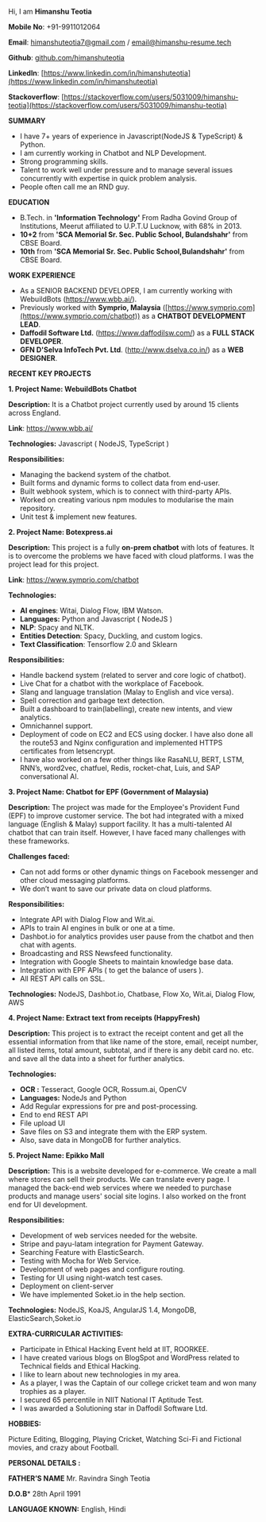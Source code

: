 Hi, I am **Himanshu Teotia**

**Mobile No**: +91-9911012064

**Email**: himanshuteotia7@gmail.com / email@himanshu-resume.tech

**Github**: [github.com/himanshuteotia](https://www.github.com/himanshuteotia)

**LinkedIn**: [https://www.linkedin.com/in/himanshuteotia](https://www.linkedin.com/in/himanshuteotia)

**Stackoverflow**: [https://stackoverflow.com/users/5031009/himanshu-teotia](https://stackoverflow.com/users/5031009/himanshu-teotia)


**SUMMARY**

- I have 7+ years of experience in Javascript(NodeJS & TypeScript) & Python.
- I am currently working in Chatbot and NLP Development.
- Strong programming skills.
- Talent to work well under pressure and to manage several issues concurrently with expertise in quick problem analysis.
- People often call me an RND guy.

**EDUCATION**

- B.Tech. in **'Information Technology'** From Radha Govind Group of Institutions, Meerut affiliated to U.P.T.U Lucknow, with 68% in 2013.
- **10+2** from **'SCA Memorial Sr. Sec. Public School, Bulandshahr'** from CBSE Board.
- **10th** from **'SCA Memorial Sr. Sec. Public School,Bulandshahr'** from CBSE Board.

**WORK EXPERIENCE**

- As a SENIOR BACKEND DEVELOPER, I am currently working with WebuildBots (<https://www.wbb.ai/>).
- Previously worked with **Symprio, Malaysia** ([https://www.symprio.com](https://www.symprio.com/chatbot)) as a **CHATBOT DEVELOPMENT LEAD**.
- **Daffodil Software Ltd.** (<https://www.daffodilsw.com/>) as a **FULL STACK DEVELOPER**.
- **GFN D'Selva InfoTech Pvt. Ltd**. (<http://www.dselva.co.in/>) as a **WEB DESIGNER**.

**RECENT KEY PROJECTS**

**1. Project Name: WebuildBots Chatbot**

**Description:** It is a Chatbot project currently used by around 15 clients across England.

**Link**: <https://www.wbb.ai/>

**Technologies:** Javascript ( NodeJS, TypeScript )

**Responsibilities:**

- Managing the backend system of the chatbot.
- Built forms and dynamic forms to collect data from end-user.
- Built webhook system, which is to connect with third-party APIs.
- Worked on creating various npm modules to modularise the main repository.
- Unit test & implement new features.

**2. Project Name: Botexpress.ai**

**Description:** This project is a fully **on-prem chatbot** with lots of features. It is to overcome the problems we have faced with cloud platforms. I was the project lead for this project.

**Link**: <https://www.symprio.com/chatbot>

**Technologies:**

- **AI engines**: Witai, Dialog Flow, IBM Watson.
- **Languages:** Python and Javascript ( NodeJS )
- **NLP**: Spacy and NLTK.
- **Entities Detection**: Spacy, Duckling, and custom logics.
- **Text Classification**: Tensorflow 2.0 and Sklearn

**Responsibilities:**

- Handle backend system (related to server and core logic of chatbot).
- Live Chat for a chatbot with the workplace of Facebook.
- Slang and language translation (Malay to English and vice versa).
- Spell correction and garbage text detection.
- Built a dashboard to train(labelling), create new intents, and view analytics.
- Omnichannel support.
- Deployment of code on EC2 and ECS using docker. I have also done all the route53 and Nginx configuration and implemented HTTPS certificates from letsencrypt.
- I have also worked on a few other things like RasaNLU, BERT, LSTM, RNN’s, word2vec, chatfuel, Redis, rocket-chat, Luis, and SAP conversational AI.

**3. Project Name: Chatbot for EPF (Government of Malaysia)**

**Description:** The project was made for the Employee's Provident Fund (EPF) to improve customer service. The bot had integrated with a mixed language (English & Malay) support facility. It has a multi-talented AI chatbot that can train itself. However, I have faced many challenges with these frameworks.

**Challenges faced:**

- Can not add forms or other dynamic things on Facebook messenger and other cloud messaging platforms.
- We don’t want to save our private data on cloud platforms.

**Responsibilities:**

- Integrate API with Dialog Flow and Wit.ai.
- APIs to train AI engines in bulk or one at a time.
- Dashbot.io for analytics provides user pause from the chatbot and then chat with agents.
- Broadcasting and RSS Newsfeed functionality.
- Integration with Google Sheets to maintain knowledge base data.
- Integration with EPF APIs ( to get the balance of users ).
- All REST API calls on SSL.

**Technologies:** NodeJS, Dashbot.io, Chatbase, Flow Xo, Wit.ai, Dialog Flow, AWS

**4. Project Name: Extract text from receipts (HappyFresh)**

**Description:** This project is to extract the receipt content and get all the essential information from that like name of the store, email, receipt number, all listed items, total amount, subtotal, and if there is any debit card no. etc. and save all the data into a sheet for further analytics.

**Technologies:**

- **OCR :** Tesseract, Google OCR, Rossum.ai, OpenCV
- **Languages:** NodeJs and Python
- Add Regular expressions for pre and post-processing.
- End to end REST API
- File upload UI
- Save files on S3 and integrate them with the ERP system.
- Also, save data in MongoDB for further analytics.

**5. Project Name: Epikko Mall**

**Description:** This is a website developed for e-commerce. We create a mall where stores can sell their products. We can translate every page. I managed the back-end web services where we needed to purchase products and manage users' social site logins. I also worked on the front end for UI development.

**Responsibilities:**

- Development of web services needed for the website.
- Stripe and payu-latam integration for Payment Gateway.
- Searching Feature with ElasticSearch.
- Testing with Mocha for Web Service.
- Development of web pages and configure routing.
- Testing for UI using night-watch test cases.
- Deployment on client-server
- We have implemented Soket.io in the help section.

**Technologies:** NodeJS, KoaJS, AngularJS 1.4, MongoDB, ElasticSearch,Soket.io

**EXTRA-CURRICULAR ACTIVITIES:**

- Participate in Ethical Hacking Event held at IIT, ROORKEE.
- I have created various blogs on BlogSpot and WordPress related to Technical fields and Ethical Hacking.
- I like to learn about new technologies in my area.
- As a player, I was the Captain of our college cricket team and won many trophies as a player.
- I secured 65 percentile in NIIT National IT Aptitude Test.
- I was awarded a Solutioning star in Daffodil Software Ltd.

**HOBBIES:**

Picture Editing, Blogging, Playing Cricket, Watching Sci-Fi and Fictional movies, and crazy about Football.

**PERSONAL DETAILS :**

**FATHER’S NAME** Mr. Ravindra Singh Teotia

**D.O.B*** 28th April 1991

**LANGUAGE KNOWN:** English, Hindi

